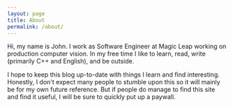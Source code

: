 ```yaml
---
layout: page
title: About
permalink: /about/
---
```


Hi, my name is John. I work as Software Engineer at Magic Leap working on production computer vision.
In my free time I like to learn, read, write (primarily C++ and English), and be outside. 

I hope to keep this blog up-to-date with things I learn and find interesting. Honestly, I don't expect
many people to stumble upon this so it will mainly be for my own future reference. But if people
do manage to find this site and find it useful, I will be sure to quickly put up a paywall.